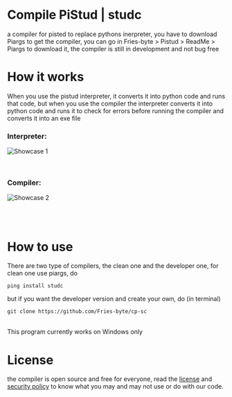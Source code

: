 # Compile PiStud | studc
a compiler for pisted to replace pythons inerpreter, you have to download Piargs to get the compiler, you can go in Fries-byte > Pistud > ReadMe > Piargs to download it, the compiler is still in development and not bug free

# How it works
When you use the pistud interpreter, it converts it into python code and runs that code, but when you use the compiler the interpreter converts it into python code and runs it to check for errors before running the compiler and converts it into an exe file <br>

### Interpreter:
![Showcase 1](https://github.com/user-attachments/assets/2e8832db-f59b-46ea-b55f-d3bea6e14346)

<br>

### Compiler:
![Showcase 2](https://github.com/user-attachments/assets/8057f4f6-4d93-4e8f-b174-0263496f4083)

<br><br>
# How to use
There are two type of compilers, the clean one and the developer one, for clean one use piargs, do 
```
ping install studc
```
but if you want the developer version and create your own, do (in terminal)
```
git clone https://github.com/Fries-byte/cp-sc
```

<br>
This program currently works on Windows only

# License
the compiler is open source and free for everyone, read the [license](https://github.com/fries-byte/pistud?tab=License-1-ov-file) and [security policy](https://github.com/fries-byte/pistud?tab=security-ov-file) to know what you may and may not use or do with our code.
